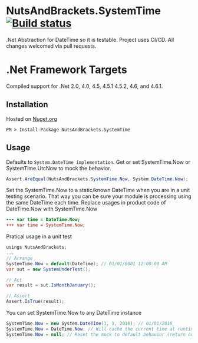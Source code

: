 # NutsAndBrackets.SystemTime [![Build status](https://ci.appveyor.com/api/projects/status/mkwv9husohaleda4?svg=true)](https://ci.appveyor.com/project/gmreburn/systemtime)

.Net Abstraction for DateTime so it is testable. Project uses CI/CD. All changes welcomed via pull requests.

# .Net Framework Targets
Compiled support for .Net 2.0, 4.0, 4.5, 4.5.1 4.5.2, 4.6, and 4.6.1.

## Installation
Hosted on [Nuget.org](https://www.nuget.org/packages/NutsAndBrackets.SystemTime)

```console 
PM > Install-Package NutsAndBrackets.SystemTime 
```

## Usage
Defaults to ```System.DateTime implementation```. Get or set SystemTime.Now or SystemTime.UtcNow to mock the behavior.
```C#
Assert.AreEqual(NutsAndBrackets.SystemTime.Now, System.DateTime.Now);
```
Set the SystemTime.Now to a static/known DateTime when you are in a unit testing scenario. That way you can be sure your module is processing using the same DateTime each time. Replace usages in product code of DateTime.Now with SystemTime.Now
```Diff
--- var time = DateTime.Now;
+++ var time = SystemTime.Now;
```

Pratical usage in a unit test
```C#
usings NutsAndBrackets;
...
// Arrange
SystemTime.Now = default(DateTime); // 01/01/0001 12:00:00 AM
var sut = new SystemUnderTest();

// Act
var result = sut.IsMonthJanuary();

// Assert
Assert.IsTrue(result);
```

You can set SystemTime.Now to any DateTime instance

```C#
SystemTime.Now = new System.DateTime(1, 1, 2016); // 01/01/2016
SystemTime.Now = DateTime.Now; // Will cache the current time at runtime and always return that particular time
SystemTime.Now = null; // Reset the mock to default behavior (return current time)
```
